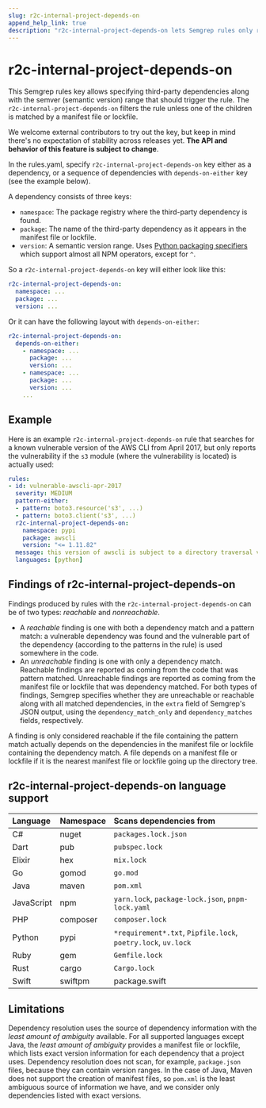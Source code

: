 ```yaml
---
slug: r2c-internal-project-depends-on
append_help_link: true
description: "r2c-internal-project-depends-on lets Semgrep rules only return results if the project depends on a specific version of a third-party package."
---
```


# r2c-internal-project-depends-on

This Semgrep rules key allows specifying third-party dependencies along with the semver (semantic version) range that should trigger the rule. The `r2c-internal-project-depends-on` filters the rule unless one of the children is matched by a manifest file or lockfile. 

We welcome external contributors to try out the key, but keep in mind there's no expectation of stability across releases yet. **The API and behavior of this feature is subject to change**.

In the rules.yaml, specify `r2c-internal-project-depends-on` key either as a dependency, or a sequence of dependencies with `depends-on-either` key (see the example below).

A dependency consists of three keys:

* `namespace`: The package registry where the third-party dependency is found.
* `package`: The name of the third-party dependency as it appears in the manifest file or lockfile.
* `version`: A semantic version range. Uses [Python packaging specifiers](https://packaging.pypa.io/en/latest/specifiers.html) which support almost all NPM operators, except for `^`.

So a `r2c-internal-project-depends-on` key will either look like this:
```yaml
r2c-internal-project-depends-on:
  namespace: ...
  package: ...
  version: ...
```

Or it can have the following layout with `depends-on-either`:

```yaml
r2c-internal-project-depends-on:
  depends-on-either:
    - namespace: ...
      package: ...
      version: ...
    - namespace: ...
      package: ...
      version: ...
    ...
```

## Example

Here is an example `r2c-internal-project-depends-on` rule that searches for a known vulnerable version of the AWS CLI from April 2017, but only reports the vulnerability if the `s3` module (where the vulnerability is located) is actually used:

```yaml
rules:
- id: vulnerable-awscli-apr-2017
  severity: MEDIUM
  pattern-either:
  - pattern: boto3.resource('s3', ...)
  - pattern: boto3.client('s3', ...)
  r2c-internal-project-depends-on:
    namespace: pypi
    package: awscli
    version: "<= 1.11.82"
  message: this version of awscli is subject to a directory traversal vulnerability in the s3 module
  languages: [python]
```

## Findings of r2c-internal-project-depends-on

Findings produced by rules with the `r2c-internal-project-depends-on` can be of two types: _reachable_ and _nonreachable_.

- A _reachable_ finding is one with both a dependency match and a pattern match: a vulnerable dependency was found and the vulnerable part of the dependency (according to the patterns in the rule) is used somewhere in the code.
- An _unreachable_ finding is one with only a dependency match. Reachable findings are reported as coming from the code that was pattern matched. Unreachable findings are reported as coming from the manifest file or lockfile that was dependency matched. For both types of findings, Semgrep specifies whether they are unreachable or reachable along with all matched dependencies, in the `extra` field of Semgrep's JSON output, using the `dependency_match_only` and `dependency_matches` fields, respectively.

A finding is only considered reachable if the file containing the pattern match actually depends on the dependencies in the manifest file or lockfile containing the dependency match. A file depends on a manifest file or lockfile if it is the nearest manifest file or lockfile going up the directory tree.

## r2c-internal-project-depends-on language support 

| Language   | Namespace  | Scans dependencies from                                       |
|:---------- |:-----------|:--------------------------------------------------------------|
| C#         | nuget      | `packages.lock.json`                                          |
| Dart       | pub        | `pubspec.lock`                                                |
| Elixir     | hex        | `mix.lock`                                                    |
| Go         | gomod      | `go.mod`                                                      |
| Java       | maven      | `pom.xml`                                                     |
| JavaScript | npm        | `yarn.lock`, `package-lock.json`, `pnpm-lock.yaml`            |
| PHP        | composer   | `composer.lock`                                               |
| Python     | pypi       | `*requirement*.txt`, `Pipfile.lock`, `poetry.lock`, `uv.lock` |
| Ruby       | gem        | `Gemfile.lock`                                                |
| Rust       | cargo      | `Cargo.lock`                                                  |
| Swift      | swiftpm    | package.swift                                                 |

## Limitations

Dependency resolution uses the source of dependency information with the *least amount of ambiguity* available. For all supported languages except Java, the *least amount of ambiguity* provides a manifest file or lockfile, which lists exact version information for each dependency that a project uses. Dependency resolution does not scan, for example, `package.json` files, because they can contain version ranges. In the case of Java, Maven does not support the creation of manifest files, so `pom.xml` is the least ambiguous source of information we have, and we consider only dependencies listed with exact versions.
